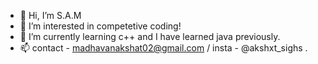 - 👋 Hi, I’m S.A.M
- 👀 I’m interested in competetive coding!
- 🌱 I’m currently learning c++ and I have learned java previously.
- 📫 contact - madhavanakshat02@gmail.com / insta - @akshxt_sighs .

<!---
GokuUu007/GokuUu007 is a ✨ special ✨ repository because its `README.md` (this file) appears on your GitHub profile.
You can click the Preview link to take a look at your changes.
--->
